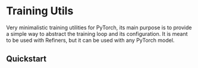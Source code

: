 # Training Utils

Very minimalistic training utilities for PyTorch, its main purpose is to provide a simple way to abstract the training loop
and its configuration. It is meant to be used with Refiners, but it can be used with any PyTorch model.

## Quickstart

